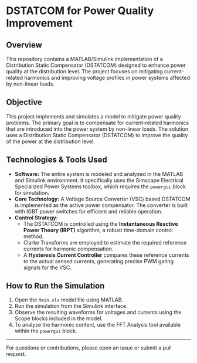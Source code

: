 # DSTATCOM for Power Quality Improvement

## Overview

This repository contains a MATLAB/Simulink implementation of a Distribution Static Compensator (DSTATCOM) designed to enhance power quality at the distribution level. The project focuses on mitigating current-related harmonics and improving voltage profiles in power systems affected by non-linear loads.

## Objective

This project implements and simulates a model to mitigate power quality problems. The primary goal is to compensate for current-related harmonics that are introduced into the power system by non-linear loads. The solution uses a Distribution Static Compensator (DSTATCOM) to improve the quality of the power at the distribution level.

## Technologies & Tools Used

- **Software:** The entire system is modeled and analyzed in the MATLAB and Simulink environment. It specifically uses the Simscape Electrical Specialized Power Systems toolbox, which requires the `powergui` block for simulation.
- **Core Technology:** A Voltage Source Converter (VSC) based DSTATCOM is implemented as the active power compensator. The converter is built with IGBT power switches for efficient and reliable operation.
- **Control Strategy:**
	- The DSTATCOM is controlled using the **Instantaneous Reactive Power Theory (IRPT)** algorithm, a robust time-domain control method.
	- Clarke Transforms are employed to estimate the required reference currents for harmonic compensation.
	- A **Hysteresis Current Controller** compares these reference currents to the actual sensed currents, generating precise PWM gating signals for the VSC.

## How to Run the Simulation

1. Open the `Main.slx` model file using MATLAB.
2. Run the simulation from the Simulink interface.
3. Observe the resulting waveforms for voltages and currents using the Scope blocks included in the model.
4. To analyze the harmonic content, use the FFT Analysis tool available within the `powergui` block.



---

For questions or contributions, please open an issue or submit a pull request.
